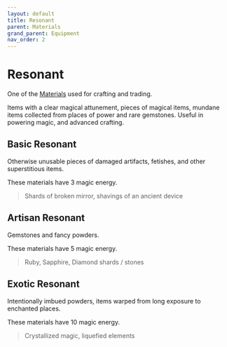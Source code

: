 ```yaml
---
layout: default
title: Resonant
parent: Materials
grand_parent: Equipment
nav_order: 2
---
```


# Resonant

One of the [Materials](Materials) used for crafting and trading.

Items with a clear magical attunement, pieces of magical items, mundane items collected from places of power and rare gemstones. Useful in powering magic, and advanced crafting.

## Basic Resonant

Otherwise unusable pieces of damaged artifacts, fetishes, and other superstitious items.

These materials have 3 magic energy.

> Shards of broken mirror, shavings of an ancient device

## Artisan Resonant

Gemstones and fancy powders.

These materials have 5 magic energy.

> Ruby, Sapphire, Diamond shards / stones

## Exotic Resonant

Intentionally imbued powders, items warped from long exposure to enchanted places.

These materials have 10 magic energy.

> Crystallized magic, liquefied elements
